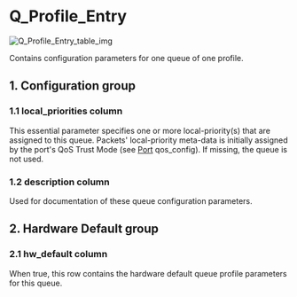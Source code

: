 # Q_Profile_Entry

![Q_Profile_Entry_table_img](http://www.plantuml.com/plantuml/img/SoWkIImgAStDuKhEIImkLWYC3oZAJylCIOrtpIifgbImiL7G2D79oKpFA4alIatDqrImi-FYud98pKi1QG80)

Contains configuration parameters for one queue of one profile.

## 1. Configuration group

### 1.1 local_priorities column

This essential parameter specifies one or more local-priority(s) that are
assigned to this queue.  Packets' local-priority meta-data is initially assigned
by the port's QoS Trust Mode  (see [Port](port.html) qos_config).  If missing, the
queue is not used.

### 1.2 description column

Used for documentation of these queue configuration parameters.

## 2. Hardware Default group

### 2.1 hw_default column

When true, this row contains the hardware default queue profile parameters for
this queue.

